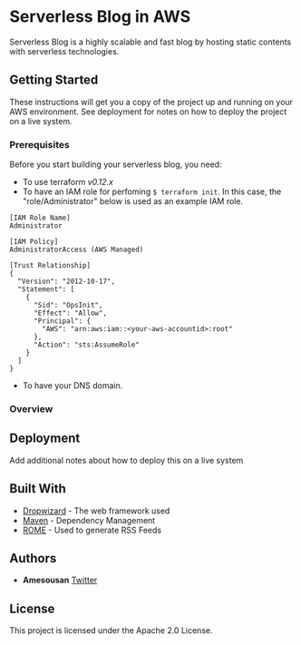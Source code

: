 # Serverless Blog in AWS

Serverless Blog is a highly scalable and fast blog by hosting static contents with serverless technologies.

## Getting Started

These instructions will get you a copy of the project up and running on your AWS environment. See deployment for notes on how to deploy the project on a live system.

### Prerequisites

Before you start building your serverless blog, you need:

- To use terraform *v0.12.x*
- To have an IAM role for perfoming `$ terraform init`. In this case, the "role/Administrator" below is used as an example IAM role.

```
[IAM Role Name]
Administrator

[IAM Policy]
AdministratorAccess (AWS Managed)

[Trust Relationship]
{
  "Version": "2012-10-17",
  "Statement": [
    {
      "Sid": "OpsInit",
      "Effect": "Allow",
      "Principal": {
        "AWS": "arn:aws:iam::<your-aws-accountid>:root"
      },
      "Action": "sts:AssumeRole"
    }
  ]
}
```

- To have your DNS domain.

### Overview
<TBD>

## Deployment

Add additional notes about how to deploy this on a live system

## Built With

* [Dropwizard](http://www.dropwizard.io/1.0.2/docs/) - The web framework used
* [Maven](https://maven.apache.org/) - Dependency Management
* [ROME](https://rometools.github.io/rome/) - Used to generate RSS Feeds

## Authors

* **Amesousan** [Twitter](https://twitter.com/amezousan)

## License

This project is licensed under the Apache 2.0 License.